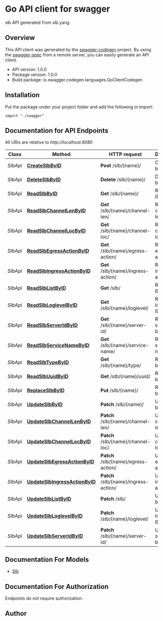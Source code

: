 # Go API client for swagger

slb API generated from slb.yang

## Overview
This API client was generated by the [swagger-codegen](https://github.com/swagger-api/swagger-codegen) project.  By using the [swagger-spec](https://github.com/swagger-api/swagger-spec) from a remote server, you can easily generate an API client.

- API version: 1.0.0
- Package version: 1.0.0
- Build package: io.swagger.codegen.languages.GoClientCodegen

## Installation
Put the package under your project folder and add the following in import:
```golang
import "./swagger"
```

## Documentation for API Endpoints

All URIs are relative to *http://localhost:8080*

Class | Method | HTTP request | Description
------------ | ------------- | ------------- | -------------
*SlbApi* | [**CreateSlbByID**](docs/SlbApi.md#createslbbyid) | **Post** /slb/{name}/ | Create slb by ID
*SlbApi* | [**DeleteSlbByID**](docs/SlbApi.md#deleteslbbyid) | **Delete** /slb/{name}/ | Delete slb by ID
*SlbApi* | [**ReadSlbByID**](docs/SlbApi.md#readslbbyid) | **Get** /slb/{name}/ | Read slb by ID
*SlbApi* | [**ReadSlbChannelLenByID**](docs/SlbApi.md#readslbchannellenbyid) | **Get** /slb/{name}/channel-len/ | Read channel-len by ID
*SlbApi* | [**ReadSlbChannelLocByID**](docs/SlbApi.md#readslbchannellocbyid) | **Get** /slb/{name}/channel-loc/ | Read channel-loc by ID
*SlbApi* | [**ReadSlbEgressActionByID**](docs/SlbApi.md#readslbegressactionbyid) | **Get** /slb/{name}/egress-action/ | Read egress-action by ID
*SlbApi* | [**ReadSlbIngressActionByID**](docs/SlbApi.md#readslbingressactionbyid) | **Get** /slb/{name}/ingress-action/ | Read ingress-action by ID
*SlbApi* | [**ReadSlbListByID**](docs/SlbApi.md#readslblistbyid) | **Get** /slb/ | Read slb by ID
*SlbApi* | [**ReadSlbLoglevelByID**](docs/SlbApi.md#readslbloglevelbyid) | **Get** /slb/{name}/loglevel/ | Read loglevel by ID
*SlbApi* | [**ReadSlbServerIdByID**](docs/SlbApi.md#readslbserveridbyid) | **Get** /slb/{name}/server-id/ | Read server-id by ID
*SlbApi* | [**ReadSlbServiceNameByID**](docs/SlbApi.md#readslbservicenamebyid) | **Get** /slb/{name}/service-name/ | Read service-name by ID
*SlbApi* | [**ReadSlbTypeByID**](docs/SlbApi.md#readslbtypebyid) | **Get** /slb/{name}/type/ | Read type by ID
*SlbApi* | [**ReadSlbUuidByID**](docs/SlbApi.md#readslbuuidbyid) | **Get** /slb/{name}/uuid/ | Read uuid by ID
*SlbApi* | [**ReplaceSlbByID**](docs/SlbApi.md#replaceslbbyid) | **Put** /slb/{name}/ | Replace slb by ID
*SlbApi* | [**UpdateSlbByID**](docs/SlbApi.md#updateslbbyid) | **Patch** /slb/{name}/ | Update slb by ID
*SlbApi* | [**UpdateSlbChannelLenByID**](docs/SlbApi.md#updateslbchannellenbyid) | **Patch** /slb/{name}/channel-len/ | Update channel-len by ID
*SlbApi* | [**UpdateSlbChannelLocByID**](docs/SlbApi.md#updateslbchannellocbyid) | **Patch** /slb/{name}/channel-loc/ | Update channel-loc by ID
*SlbApi* | [**UpdateSlbEgressActionByID**](docs/SlbApi.md#updateslbegressactionbyid) | **Patch** /slb/{name}/egress-action/ | Update egress-action by ID
*SlbApi* | [**UpdateSlbIngressActionByID**](docs/SlbApi.md#updateslbingressactionbyid) | **Patch** /slb/{name}/ingress-action/ | Update ingress-action by ID
*SlbApi* | [**UpdateSlbListByID**](docs/SlbApi.md#updateslblistbyid) | **Patch** /slb/ | Update slb by ID
*SlbApi* | [**UpdateSlbLoglevelByID**](docs/SlbApi.md#updateslbloglevelbyid) | **Patch** /slb/{name}/loglevel/ | Update loglevel by ID
*SlbApi* | [**UpdateSlbServerIdByID**](docs/SlbApi.md#updateslbserveridbyid) | **Patch** /slb/{name}/server-id/ | Update server-id by ID


## Documentation For Models

 - [Slb](docs/Slb.md)


## Documentation For Authorization
 Endpoints do not require authorization.


## Author



